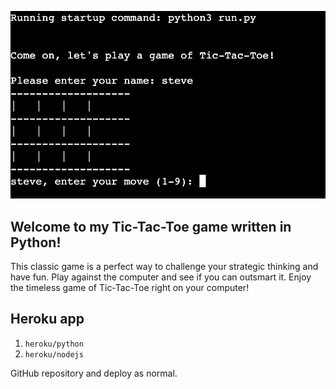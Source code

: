 ![PP3-Tic-Tac-Toe](https://github.com/micsanhag/pp3/blob/main/tictactoe.jpg)

## Welcome to my Tic-Tac-Toe game written in Python!
This classic game is a perfect way to challenge your strategic thinking and have fun.
Play against the computer and see if you can outsmart it. 
Enjoy the timeless game of Tic-Tac-Toe right on your computer!


## Heroku app

1. `heroku/python`
2. `heroku/nodejs`

GitHub repository and deploy as normal.


